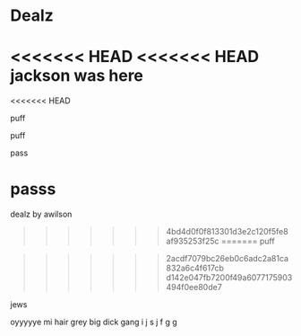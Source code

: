 # Dealz

<<<<<<< HEAD
<<<<<<< HEAD
jackson was here
=======
<<<<<<< HEAD


puff

puff

pass

passs
=======
dealz by awilson
>>>>>>> 4bd4d0f0f813301d3e2c120f5fe8af935253f25c
=======
puff



 
>>>>>>> 2acdf7079bc26eb0c6adc2a81ca832a6c4f617cb
>>>>>>> d142e047fb7200f49a6077175903494f0ee80de7

jews
  
  oyyyyye mi hair grey 
 big dick gang 
i
j
s
j 
f
g
g
